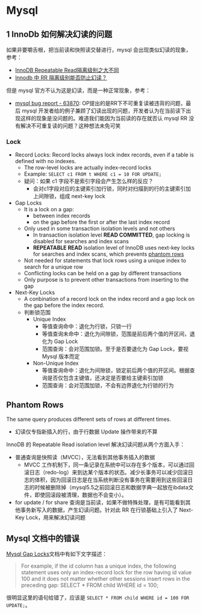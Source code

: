 # Mysql

## 1 InnoDb 如何解决幻读的问题

如果非要嚼舌根，把当前读和快照读交替进行，mysql 会出现类似幻读的现象，参考：

- [InnoDB Repeatable Read隔离级别之大不同](http://mysql.taobao.org/monthly/2017/06/07/)
- [Innodb 中 RR 隔离级别能否防止幻读？](https://github.com/Yhzhtk/note/issues/42)

但是 mysql 官方不认为这是幻读，而是一种正常现象，参考：

- [mysql bug report - 63870](https://bugs.mysql.com/bug.php?id=63870): OP提出的是RR下不可重复读被违背的问题，最后 mysql 开发者给的例子兼顾了幻读出现的问题，开发者认为在当前读下出现这样的现象是没问题的。难道我们能因为当前读的存在就否认 mysql RR 没有解决不可重复读的问题？这种想法未免可笑

### Lock

- Record Locks: Record locks always lock index records, even if a table is defined with no indexes.
  - The row-level locks are actually index-record locks
  - Example: `SELECT c1 FROM t WHERE c1 = 10 FOR UPDATE;`
  - 疑问：如果 c1 字段不是索引字段会产生怎么样的反应？
    - 会对c1字段对应的主键索引加行锁，同时对扫描到的行的主键索引加上间隙锁，组成 next-key lock
- Gap Locks
  - It is a lock on a gap:
    - between index records
    - on the gap before the first or after the last index record
  - Only used in some transaction isolation levels and not others
    - In transaction isolation level **READ COMMITTED**, gap locking is disabled for searches and index scans
    - **REPEATABLE READ** isolation level of InnoDB uses next-key locks for searches and index scans, which prevents [phantom rows](#phantom-rows)
  - Not needed for statements that lock rows using a unique index to search for a unique row
  - Conflicting locks can be held on a gap by different transactions
  - Only purpose is to prevent other transactions from inserting to the gap
- Next-Key Locks
  - A conbination of a record lock on the index record and a gap lock on the gap before the index record.
  - 判断锁范围
    - Unique Index
      - 等值查询命中：退化为行锁，只锁一行
      - 等值查询未命中：退化为间隙锁，范围是前后两个值的开区间，退化为 Gap Lock
      - 范围查询：会对范围加锁。至于是否要退化为 Gap Lock，要视 Mysql 版本而定
    - Non-Unique Index
      - 等值查询命中：退化为间隙锁，锁定前后两个值的开区间。根据查询是否仅包含主键值，还决定是否要给主键索引加锁
      - 范围查询：会对范围加锁，不会有边界退化为行锁的行为

## Phantom Rows

The same query produces different sets of rows at different times.

- 幻读仅专指新插入的行，由于行数据 Update 操作带来的不算
  
InnoDB 的 Repeatable Read isolation level 解决幻读问题从两个方面入手：

- 普通查询是快照读（MVCC），无法看到其他事务插入的数据
  - MVCC 工作机制下，同一条记录在系统中可以存在多个版本，可以通过回滚日志（redo-log）来到达某个版本的状态。减少长事务可以减少回滚日志的体积，因为回滚日志是在当系统判断没有事务在需要用到这些回滚日志的时候被删除掉（mysql5.5之前回滚日志和数据字典一起放在ibdata文件，即使回滚段被清理，数据也不会变小）。
- for update / for share 查询是当前读，如果不做特殊处理，是有可能看到其他事务新写入的数据，产生幻读问题。针对此 RR 在行锁基础上引入了 Next-Key Lock，用来解决幻读问题

## Mysql 文档中的错误

[Mysql Gap Locks](https://dev.mysql.com/doc/refman/8.0/en/innodb-locking.html#innodb-next-key-locks)文档中有如下文字描述：

> For example, if the id column has a unique index, the following statement uses only an index-record lock for the row having id value 100 and it does not matter whether other sessions insert rows in the preceding gap:
> SELECT * FROM child WHERE id = 100;

很明显这里的语句给错了，应该是 `SELECT * FROM child WHERE id = 100 FOR UPDATE;`。
